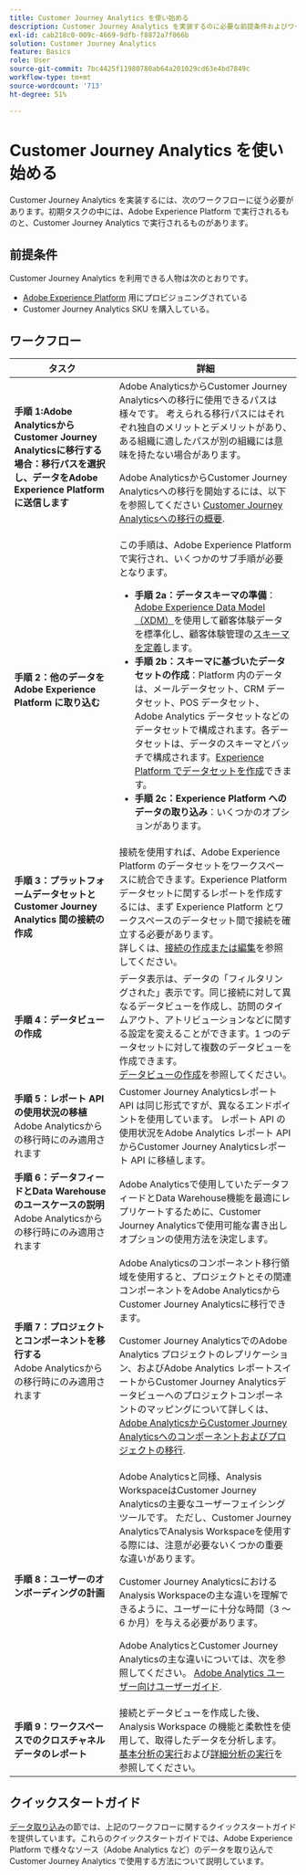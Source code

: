 ```yaml
---
title: Customer Journey Analytics を使い始める
description: Customer Journey Analytics を実装するのに必要な前提条件およびワークフローについて把握します。
exl-id: cab218c0-009c-4669-9dfb-f8872a7f066b
solution: Customer Journey Analytics
feature: Basics
role: User
source-git-commit: 7bc4425f11980780ab64a201029cd63e4bd7849c
workflow-type: tm+mt
source-wordcount: '713'
ht-degree: 51%

---
```


# Customer Journey Analytics を使い始める

Customer Journey Analytics を実装するには、次のワークフローに従う必要があります。初期タスクの中には、Adobe Experience Platform で実行されるものと、Customer Journey Analytics で実行されるものがあります。

## 前提条件

Customer Journey Analytics を利用できる人物は次のとおりです。

* [Adobe Experience Platform](https://www.adobe.com/jp/experience-platform.html) 用にプロビジョニングされている
* Customer Journey Analytics SKU を購入している。

## ワークフロー

| タスク | 詳細 |
| --- | --- |
| **手順 1:Adobe AnalyticsからCustomer Journey Analyticsに移行する場合：移行パスを選択し、データをAdobe Experience Platformに送信します** | Adobe AnalyticsからCustomer Journey Analyticsへの移行に使用できるパスは様々です。 考えられる移行パスにはそれぞれ独自のメリットとデメリットがあり、ある組織に適したパスが別の組織には意味を持たない場合があります。 <p>Adobe AnalyticsからCustomer Journey Analyticsへの移行を開始するには、以下を参照してください [Customer Journey Analyticsへの移行の概要](/help/getting-started/cja-migration/cja-migration-getstarted.md). <!-- [Utilizing Adobe Analytics report suite data in Customer Journey Analytics](/help/getting-started/aa-vs-cja/aa-data-in-cja.md) --> </p> |
| **手順 2：他のデータを Adobe Experience Platform に取り込む** | この手順は、Adobe Experience Platform で実行され、いくつかのサブ手順が必要となります。<ul><li>**手順 2a：データスキーマの準備**：[Adobe Experience Data Model（XDM）](https://experienceleague.adobe.com/docs/experience-platform/xdm/home.html?lang=ja)を使用して顧客体験データを標準化し、顧客体験管理の[スキーマを定義](https://experienceleague.adobe.com/docs/experience-platform/xdm/tutorials/create-schema-ui.html?lang=ja)します。</li><li>**手順 2b：スキーマに基づいたデータセットの作成**：Platform 内のデータは、メールデータセット、CRM データセット、POS データセット、Adobe Analytics データセットなどのデータセットで構成されます。各データセットは、データのスキーマとバッチで構成されます。[Experience Platform でデータセットを作成](https://experienceleague.adobe.com/docs/platform-learn/getting-started-for-data-architects-and-data-engineers/create-datasets.html?lang=ja)できます。</li><li>**手順 2c：Experience Platform へのデータの取り込み**：いくつかのオプションがあります。</li></ul> |
| **手順 3：プラットフォームデータセットと Customer Journey Analytics 間の接続の作成** | 接続を使用すれば、Adobe Experience Platform のデータセットをワークスペースに統合できます。Experience Platform データセットに関するレポートを作成するには、まず Experience Platform とワークスペースのデータセット間で接続を確立する必要があります。<br>詳しくは、[接続の作成または編集](/help/connections/create-connection.md)を参照してください。 |
| **手順 4：データビューの作成** | データ表示は、データの「フィルタリングされた」表示です。同じ接続に対して異なるデータビューを作成し、訪問のタイムアウト、アトリビューションなどに関する設定を変えることができます。1 つのデータセットに対して複数のデータビューを作成できます。<br>[データビューの作成](/help/data-views/create-dataview.md)を参照してください。 |
| **手順 5：レポート API の使用状況の移植**</br> Adobe Analyticsからの移行時にのみ適用されます | Customer Journey Analyticsレポート API は同じ形式ですが、異なるエンドポイントを使用しています。 レポート API の使用状況をAdobe Analytics レポート API からCustomer Journey Analyticsレポート API に移植します。 |
| **手順 6：データフィードとData Warehouseのユースケースの説明**</br> Adobe Analyticsからの移行時にのみ適用されます | Adobe Analyticsで使用していたデータフィードとData Warehouse機能を最適にレプリケートするために、Customer Journey Analyticsで使用可能な書き出しオプションの使用方法を決定します。 <!-- link to docs Rob is creating --> |
| **手順 7：プロジェクトとコンポーネントを移行する**</br> Adobe Analyticsからの移行時にのみ適用されます | Adobe Analyticsのコンポーネント移行領域を使用すると、プロジェクトとその関連コンポーネントをAdobe AnalyticsからCustomer Journey Analyticsに移行できます。<p>Customer Journey AnalyticsでのAdobe Analytics プロジェクトのレプリケーション、およびAdobe Analytics レポートスイートからCustomer Journey Analyticsデータビューへのプロジェクトコンポーネントのマッピングについて詳しくは、 [Adobe AnalyticsからCustomer Journey Analyticsへのコンポーネントおよびプロジェクトの移行](https://experienceleague.adobe.com/docs/analytics/admin/admin-tools/component-migration.html?lang=ja).</p> |
| **手順 8：ユーザーのオンボーディングの計画** | Adobe Analyticsと同様、Analysis WorkspaceはCustomer Journey Analyticsの主要なユーザーフェイシングツールです。 ただし、Customer Journey AnalyticsでAnalysis Workspaceを使用する際には、注意が必要ないくつかの重要な違いがあります。<p>Customer Journey AnalyticsにおけるAnalysis Workspaceの主な違いを理解できるように、ユーザーに十分な時間（3 ～ 6 か月）を与える必要があります。</p><p>Adobe AnalyticsとCustomer Journey Analyticsの主な違いについては、次を参照してください。 [Adobe Analytics ユーザー向けユーザーガイド](/help/getting-started/aa-to-cja-user.md).</p> |
| **手順 9：ワークスペースでのクロスチャネルデータのレポート** | 接続とデータビューを作成した後、Analysis Workspace の機能と柔軟性を使用して、取得したデータを分析します。<br>[基本分析の実行](/help/analysis-workspace/perform-basic-analysis.md)および[詳細分析の実行](/help/analysis-workspace/perform-adv-analysis.md)を参照してください。 |

## クイックスタートガイド

[データ取り込み](../data-ingestion/data-ingestion.md)の節では、上記のワークフローに関するクイックスタートガイドを提供しています。これらのクイックスタートガイドでは、Adobe Experience Platform で様々なソース（Adobe Analytics など）のデータを取り込んで Customer Journey Analytics で使用する方法について説明しています。
